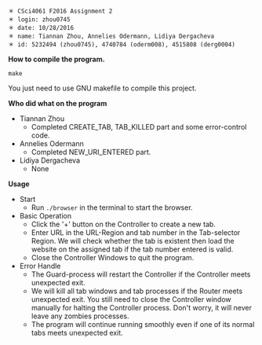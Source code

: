 ~~~
＊ CSci4061 F2016 Assignment 2
＊ login: zhou0745
＊ date: 10/28/2016
＊ name: Tiannan Zhou, Annelies Odermann, Lidiya Dergacheva
＊ id: 5232494 (zhou0745), 4740784 (oderm008), 4515808 (derg0004)
~~~

**How to compile the program.**

~~~
make
~~~

You just need to use GNU makefile to compile this project.

**Who did what on the program**
* Tiannan Zhou
	* Completed CREATE_TAB, TAB_KILLED part and some error-control code.
* Annelies Odermann
	* Completed NEW_URI_ENTERED part.
* Lidiya Dergacheva
	* None

**Usage**
* Start
	* Run `./browser` in the terminal to start the browser.
* Basic Operation
	* Click the '+' button on the Controller to create a new tab.
	* Enter URL in the URL-Region and tab number in the Tab-selector Region. We will check whether the tab is existent then load the website on the assigned tab if the tab number entered is valid.
	* Close the Controller Windows to quit the program.
* Error Handle
	* The Guard-process will restart the Controller if the Controller meets unexpected exit.
	* We will kill all tab windows and tab processes if the Router meets unexpected exit. You still need to close the Controller window manually for halting the Controller process. Don't worry, it will never leave any zombies processes.
	* The program will continue running smoothly even if one of its normal tabs meets unexpected exit.
